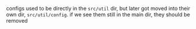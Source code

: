 configs used to be directly in the `src/util` dir, but later got moved into their own dir, `src/util/config`. if we see them still in the main dir, they should be removed
